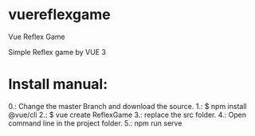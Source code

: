 # vuereflexgame
Vue Reflex Game

Simple Reflex game by VUE 3

# Install manual:
0.: Change the master Branch and download the source.
1.: $ npm install @vue/cli
2.: $ vue create ReflexGame
3.: replace the src folder.
4.: Open command line in the project folder.
5.: npm run serve

